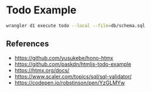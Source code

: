 # Todo Example

```sh
wrangler d1 execute todo --local --file=db/schema.sql
```

## References
- https://github.com/yusukebe/hono-htmx
- https://github.com/paskdn/htmljs-todo-example
- https://htmx.org/docs/
- https://www.scaler.com/topics/sql/sql-validator/
- https://codepen.io/robstinson/pen/YzGLMYw
